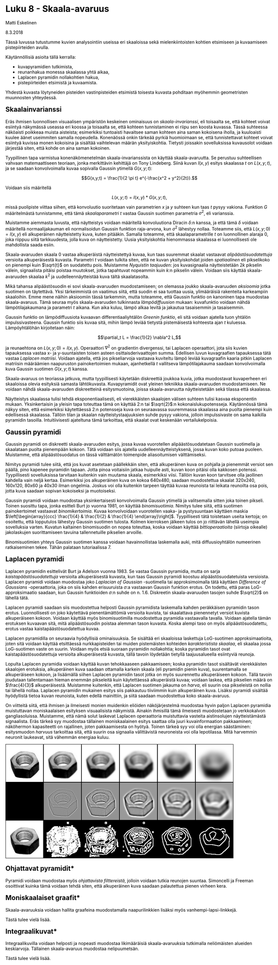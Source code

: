 ﻿---
title: Luku 8 - Skaala-avaruus
author: Matti Eskelinen
date: 8.3.2018
title-prefix: TIES411
lang: fi
css: style.css
---

<!--# Skaala-avaruus-->

Tässä luvussa tutustumme kuvien analysointiin useissa eri skaaloissa sekä
mielenkiintoisten kohtien etsimiseen ja kuvaamiseen pistepiirteiden avulla.

Käytännöllisiä asioita tällä kerralla:

* kuvapyramidien tutkimista,
* reunanhakua monessa skaalassa yhtä aikaa,
* Laplacen pyramidin nollakohtien hakua,
* pistepiirteiden etsimistä ja kuvaamista.

Yhdestä kuvasta löytyneiden pisteiden vastinpisteiden etsimistä toisesta kuvasta
pohditaan myöhemmin geometristen muunnosten yhteydessä.

## Skaalainvarianssi

Eräs ihmisen luonnollisen visuaalisen ympäristön keskeinen ominaisuus on
*skaala-invarianssi*, eli toisaalta se, että kohteet voivat esiintyä näkymässä
useassa eri koossa ja toisaalta se, että kohteen tunnistaminen ei riipu sen
koosta kuvassa. Tässä suhteessa näköaisti poikkeaa muista aisteista;
esimerkiksi tuntoaisti havaitsee saman kohteen aina saman kokoisena iholla, ja
kuuloaisti kuulee äänet useimmiten samalla nopeudella. Konenäössä onkin
tärkeää pyrkiä huomioimaan se, että tunnistettavat kohteet voivat esiintyä
kuvissa monen kokoisina ja sisältää vaihtelevan määrän yksityiskohtia.
Tietysti joissakin sovelluksissa kuvausolot voidaan järjestää siten, että
kohde on aina saman kokoinen.

Tyypillinen tapa varmistua konenäkömenetelmän skaala-invarianssista on käyttää
skaala-avaruutta. Se perustuu suhteellisen vahvaan matemaattiseen teoriaan,
jonka merkittävin kehittäjä on Tony Lindeberg. Siinä kuvan $I(x,y)$ esitys
skaalassa $t$ on $L(x,y;t)$, ja se saadaan konvolvoimalla kuvaa sopivalla
Gaussin ytimellä $G(x,y;t)$:

$$G(x,y;t) = \frac{1}{2 \pi t} e^{-\frac{x^2 + y^2}{2t}}.$$

Voidaan siis määritellä

$$L(x,y;t) = I(x,y) \ast G(x,y;t),$$

missä puolipiste viittaa siihen, että konvoluutio suoritetaan vain parametrien
$x$ ja $y$ suhteen kun taas $t$ pysyy vakiona. Funktion $G$ määritelmästä
tunnistamme, että tämä *skaalaparametri* $t$ vastaa Gaussin suotimen parametria
$\sigma^2$, eli varianssia.

Muistamme aiemmasta luvusta, että näytteistys voidaan määritellä konvoluutiona
Diracin $\delta$:n kanssa, ja että tämä $\delta$ voidaan määritellä
normaalijakauman eli normalisoidun Gaussin funktion raja-arvona, kun $\sigma^2$
lähestyy nollaa. Toteamme siis, että $L(x,y;0) = I(x,y)$ eli alkuperäinen
näytteistetty kuva, kuten pitääkin. Samalla toteamme, että skaalaparametrille
$t$ on luonnollinen alaraja $0$, joka riippuu siitä tarkkuudesta, jolla kuva on
näytteistetty. Uusia yksityiskohtia hienommassa skaalassa ei luonnollisesti ole
mahdollista saada esiin.

Skaala-avaruuden skaala $0$ vastaa alkuperäistä näytteistettyä kuvaa, kun taas
suuremmat skaalat vastaavat *alipäästösuodatettuja* versioita alkuperäisestä
kuvasta. Parametri $t$ voidaan tulkita siten, että ne kuvan yksityiskohdat
joiden *spatiaalinen* eli pikselikoko on pienempi kuin $\sqrt{t}$ on suodatettu
pois. Muistamme *Nyquistin taajuuden*: jos kuvasignaalia näytteistetään $2k$
pikselin välein, signaalista pitäisi poistaa muutokset, jotka tapahtuvat
nopeammin kuin $k$:n pikselin välein. Voidaan siis käyttää skaala-avaruuden
skaalaa $k^2$ ja uudelleennäytteistää kuva tältä skaalatasolta.

Mikä tahansa alipäästösuodin ei sovi skaala-avaruuden muodostamiseen; on
olemassa joukko skaala-avaruuden *aksioomia* jotka suotimen on täytettävä. Yksi
tärkeimmistä on vaatimus siitä, että suodin ei saa tuottaa uusia, ylimääräisiä
rakenteita karkeampiin skaaloihin. Emme mene näihin aksioomiin tässä tarkemmin,
mutta toteamme, että Gaussin funktio on kanoninen tapa muodostaa skaala-avaruus.
Tämä seuraa myös skaala-avaruuden tulkinnasta *lämpödiffuusion* mukaan:
kuvafunktio voidaan nähdä lämpötilajakaumana ja parametri $t$ aikana. Kun aika
kuluu, lämpö alkaa levitä ja jakautua tasaisemmin ja tasaisemmin.

Gaussin funktio on lämpödiffuusiota kuvaavan differentiaaliyhtälön
*Greenin funktio*, eli sitä voidaan ajatella tuon yhtälön impulssivasteena.
Gaussin funktio siis kuvaa sitä, mihin lämpö leviää tietystä pistemäisestä
kohteesta ajan $t$ kuluessa. Lämpöyhtälöhän kirjoitetaan näin:

$$\partial_t L = \frac{1}{2} \nabla^2 L,$$

ja reunaehtona on $L(x,y;0) = I(x,y)$. Operaattori $\nabla^2$ on gradientin
divergenssi, tai Laplacen operaattori, jota siis kuvien tapauksessa vastaa
x- ja y-suuntaisten toisen asteen osittaisderivaattojen summa. Edellisen luvun
kuvagraafien tapauksessa tätä vastaa *Laplacen matriisi*. Voidaan ajatella, että
jos pikseliarvoja vastaava kuviteltu lämpö leviää kuvagraafin kaaria pitkin
Laplacen matriisin määräämien naapuruston painokertoimien mukaan, ajanhetkellä
$t$ vallitseva lämpötilajakauma saadaan konvolvoimalla kuva Gaussin suotimen
$G(x,y;t)$ kanssa.

Skaala-avaruus on teoriassa jatkuva, mutta tyypillisesti käytetään diskreettiä
joukkoa kuvia, jotka muodostavat kuvaperheen eri skaaloissa olevia esityksiä
samasta lähtökuvasta. Kuvapyramidit ovat yleinen tekniikka skaala-avaruuden
muodostamiseen. Ne voidaan nähdä skaala-avaruuden diskreetteinä esitysmuotoina,
joissa skaala-avaruutta näytteistetään sekä tilassa että skaalassa.

Näytteistys skaalassa tulisi tehdä eksponentiaalisesti, eli vierekkäisten
skaalojen välisen suhteen tulisi kasvaa eksponentin mukaan. Yksinkertaisin ja
yleisin tapa toteuttaa tämä on käyttää $2$:n tai $\sqrt{2}$:n
kokonaislukupotensseja. Käytännössä tämä näkyy siten, että esimerkiksi
käytettäessä $2$:n potensseja kuva on seuraavassa suuremmassa skaalassa aina
puolta pienempi kuin edellisessä skaalassa. Tällöin tilan ja skaalan
näytteistystaajuuksien suhde pysyy vakiona, jolloin impulssivaste on sama
kaikilla pyramidin tasoilla. Intuitiivisesti ajateltuna tämä tarkoittaa, että
skaalat ovat keskenään vertailukelpoisia.

## Gaussin pyramidi

Gaussin pyramidi on diskreetti skaala-avaruuden esitys, jossa kuvaa vuorotellen
alipäästösuodatetaan Gaussin suotimella ja skaalataan puolta pienempään kokoon.
Tätä voidaan siis ajatella uudelleennäytteistyksenä, jossa kuvan koko putoaa
puoleen. Muistamme, että alipäästösuodatus on tässä välttämätön toimenpide
aliasoitumisen välttämiseksi.

Nimitys pyramidi tulee siitä, että jos kuvat asetetaan päällekkäin siten, että
alkuperäinen kuva on pohjalla ja pienemmät versiot sen päällä, pino kapenee
pyramidin tapaan. Jotta pinoa voitaisiin jatkaa huipulle asti, kuvan koon
pitäisi olla kakkosen potenssi. Tyypillisesti sovelluksissa tarvitaan kuitenkin
vain muutama skaala, esimerkiksi viisi. Tällöin kuvan koon tarvitsee olla
jaollinen kahdella vain neljä kertaa. Esimerkiksi jos alkuperäinen kuva on kokoa
640x480, saadaan muodostettua skaalat 320x240, 160x120, 80x60 ja 40x30 ilman
ongelmia. Joskus voi olla kuitenkin tarpeen täyttää kuvaa reunoista tai leikata
reunoilta osa pois, jotta kuva saadaan sopivan kokoiseksi ja muotoiseksi.

Gaussin pyramidi voidaan muodostaa yksinkertaisesti konvolvoimalla Gaussin
ytimellä ja valitsemalla sitten joka toinen pikseli. Toinen suosittu tapa, jonka
esitteli Burt jo vuonna 1981, on käyttää *binomisuotimia*. Nimitys tulee
siitä, että suotimen painokertoimet vastaavat *binomikertoimia*. Kuvaa
konvolvoidaan vuorotellen vaaka- ja pystysuuntaan käyttäen maskia
$\left[\begin{array}{ccc}
 \frac{1}{4} & \frac{1}{2} & \frac{1}{4}
 \end{array}\right]$.
Tyypillisesti tätä toistetaan useita kertoja; on osoitettu, että lopputulos
lähestyy Gaussin suotimen tulosta. Kolmen kierroksen jälkeen tulos on jo
riittävän lähellä useimpia sovelluksia varten. Kuvatun kaltainen binomisuodin on
nopea toteuttaa, koska voidaan käyttää *bittioperaatioita* (siirtoja oikealle)
jakolaskujen suorittamiseen tavuina tallennetuille pikselien arvoille.

Binomisuotimien yhteys Gaussin suotimen kanssa voidaan havainnollistaa
laskemalla auki, mitä diffuusioyhtälön numeerinen ratkaiseminen tekee. Tähän
palataan tutoriaalissa 7.

## Laplacen pyramidi

Laplacen pyramidin esittelivät Burt ja Adelson vuonna 1983. Se vastaa Gaussin
pyramidia, mutta on sarja *kaistapäästösuodatettuja* versioita alkuperäisestä
kuvasta, kun taas Gaussin pyramidi koostuu alipäästösuodatetuista versioista.
Laplacen pyramidi voidaan muodostaa joko *Laplacian of Gaussian* -suotimella tai
approksimoimalla tätä käyttäen *Difference of Gaussians* -operaattoria, joka on
siis kahden erisuuruista $\sigma$:a vastaavan Gaussin funktion erotus. On
todettu, että paras LoG-approksimaatio saadaan, kun Gaussin funktioiden
$\sigma$:n suhde on n. $1.6$. Diskreetin skaala-avaruuden tasojen suhde
$\sqrt{2}$ on lähellä tätä.

Laplacen pyramidi saadaan siis muodostettua helposti Gaussin pyramidista
laskemalla kahden peräkkäisen pyramidin tason erotus. Luonnollisesti on joko
käytettävä pienentämättömiä versioita kuvista, tai skaalattava pienennetyt
versiot kuvista alkuperäiseen kokoon. Voidaan käyttää myös binomisuotimilla
muodostettua pyramidia vastaavalla tavalla. Voidaan ajatella tämän erotuksen
kuvaavan sitä, mitä alipäästösuodin poistaa alemman tason kuvasta. Koska alempi
taso on myös alipäästösuodatettu, erotus vastaa kaistapäästösuodatettua kuvaa.

Laplacen pyramidilla on seuraavia hyödyllisiä ominaisuuksia. Se sisältää eri
skaaloissa laskettuja LoG-suotimen approksimaatioita, joten sitä voidaan käyttää
etsittäessä nurkkapisteiden tai muiden pistemäisten kohteiden *karakteristista
skaalaa*, eli skaalaa jossa LoG-suotimen vaste on suurin. Voidaan myös etsiä
suoraan pyramidin nollakohtia; koska pyramidin tasot ovat
kaistapäästösuodatettuja versioita alkuperäisestä kuvasta, tällä tavoin
löydetään tietyllä taajuusalueella esiintyviä reunoja.

Lopulta Laplacen pyramidia voidaan käyttää kuvan tehokkaaseen pakkaamiseen;
koska pyramidin tasot sisältävät vierekkäisten skaalojen erotuksia, alkuperäinen
kuva saadaan ottamalla karkein skaala (eli pyramidin pienin kuva), suurentamalla
se alkuperäiseen kokoon, ja lisäämällä siihen Laplacen pyramidin tasot
jotka on myös suurennettu alkuperäiseen kokoon. Tällä tavoin joudutaan
tallentamaan hieman enemmän pikseleitä kuin käytettäessä alkuperäistä kuvaa;
voidaan laskea, että pikselien määrä on $\frac{4}{3}$ alkuperäisestä. Muistamme
kuitenkin, että Laplacen suotimen jakauma on *harva*, eli suurin osa pikseleistä
on nollia tai lähellä nollaa. Laplacen pyramidin mukainen esitys siis pakkautuu
tiiviimmin kuin alkuperäinen kuva. Lisäksi pyramidi sisältää hyödyllistä tietoa
kuvan reunoista, kuten edellä mainittiin, ja siitä saadaan muodostettua koko
skaala-avaruus.

On viitteitä siitä, että ihmisen ja ilmeisesti monien muidenkin eliöiden
näköjärjestelmä muodostaa hyvin paljon Laplacen pyramidia muistuttavan
moniskaalaisen esityksen visuaalisista näkymistä. Ainakin ihmisillä tämä
ilmeisesti muodostetaan jo verkkokalvon gangliasoluissa. Muistamme, että nämä
solut laskevat Laplacen operaattoria muistuttavia vasteita aistinsolujen
näytteistämästä signaalista. Eräs tärkeä syy muodostaa tällainen moniskaalainen
esitys saattaa olla juuri kuvainformaation pakkaaminen; näköhermon kapasiteetti
on rajallinen, joten pakkaamisesta on hyötyä. Toinen tärkeä syy voi olla
energian säästäminen: esitysmuodon *harvuus* tarkoittaa sitä, että suurin osa
signaalia välittävistä neuroneista voi olla lepotilassa. Mitä harvemmin neuronit
laukeavat, sitä vähemmän energiaa kuluu.

![Kuvapyramidit](images/pyramids.png)

## Ohjattavat pyramidit*

Pyramidi voidaan muodostaa myös *ohjattavista filttereistä*, jolloin voidaan
tutkia reunojen suuntaa. Simoncelli ja Freeman osoittivat kuinka tämä voidaan
tehdä siten, että alkuperäinen kuva saadaan palautettua pienen virheen kera.

## Moniskaalaiset graafit*

Skaala-avaruuksia voidaan hallita graafeina muodostamalla naapurilinkkien
lisäksi myös vanhempi-lapsi-linkkejä.

Tästä tulee vielä lisää.

## Integraalikuvat*

Integraalikuvilla voidaan helposti ja nopeasti muodostaa likimääräisiä
skaala-avaruuksia tutkimalla neliömäisten alueiden keskiarvoja. Tällainen
skaala-avaruus muodostaa nelipuumetsän.

Tästä tulee vielä lisää.
